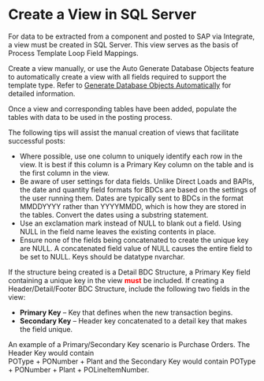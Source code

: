 # Create a View in SQL Server

For data to be extracted from a component and posted to SAP via
Integrate, a view must be created in SQL Server. This view serves as the
basis of Process Template Loop Field Mappings.

Create a view manually, or use the Auto Generate Database Objects
feature to automatically create a view with all fields required to
support the template type. Refer to
*<span style="color: #0000ff;font-style: normal;">[Generate Database
Objects
Automatically](Generate_Database_Objects_Automatically.htm)</span>* for
detailed information.

Once a view and corresponding tables have been added, populate the
tables with data to be used in the posting process.

The following tips will assist the manual creation of views that
facilitate successful posts:

  - Where possible, use one column to uniquely identify each row in the
    view. It is best if this column is a Primary Key column on the table
    and is the first column in the view.
  - Be aware of user settings for data fields. Unlike Direct Loads and
    BAPIs, the date and quantity field formats for BDCs are based on the
    settings of the user running them. Dates are typically sent to BDCs
    in the format MMDDYYYY rather than YYYYMMDD, which is how they are
    stored in the tables. Convert the dates using a substring statement.
  - Use an exclamation mark instead of NULL to blank out a field. Using
    NULL in the field name leaves the existing contents in place. 
  - Ensure none of the fields being concatenated to create the unique
    key are NULL. A concatenated field value of NULL causes the entire
    field to be set to NULL. Keys should be datatype nvarchar.

If the structure being created is a Detail BDC Structure, a Primary Key
field containing a unique key in the view
**<span class="underline"><span style="color: #ff0000;">must</span></span>**
be included. If creating a Header/Detail/Footer BDC Structure, include
the following two fields in the view:

  - **Primary Key** – Key that defines when the new transaction begins.
  - **Secondary Key** – Header key concatenated to a detail key that
    makes the field unique.

An example of a Primary/Secondary Key scenario is Purchase Orders. The
Header Key would contain  
POType + PONumber + Plant and the Secondary Key would contain POType +
PONumber + Plant + POLineItemNumber.
